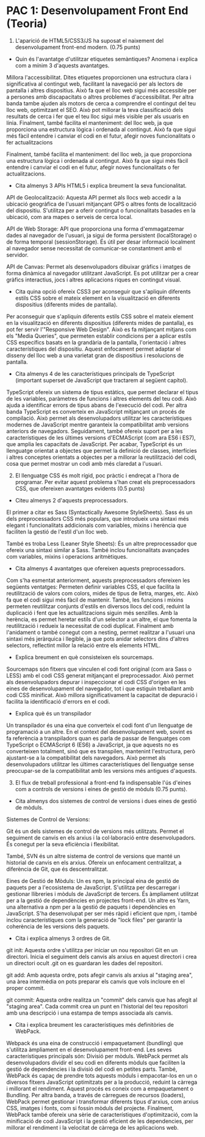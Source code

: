 
# PAC 1: Desenvolupament Front End (Teoria)

1.	L'aparició de HTML5/CSS3/JS ha suposat el naixement del desenvolupament front-end modern. (0.75 punts)
- Quin és l'avantatge d'utilitzar etiquetes semàntiques? Anomena i explica com a mínim 3 d'aquests avantatges.

Millora l'accessibilitat. Dites etiquetes  proporcionen una estructura clara i significativa al contingut web, facilitant la navegació per als lectors de pantalla i altres dispositius. Això fa que el lloc web sigui més accessible per a persones amb discapacitats o altres problemes d'accessibilitat. Per altra banda tambe ajuden als motors de cerca a comprendre el contingut del teu lloc web, optimitzant el SEO. Això pot millorar la teva classificació dels resultats de cerca i fer que el teu lloc sigui més visible per als usuaris en línia.
Finalment, també facilita el manteniment: del lloc web, ja que proporciona una estructura lògica i ordenada al contingut. Això fa que sigui més fàcil entendre i canviar el codi en el futur, afegir noves funcionalitats o fer actualitzacions

Finalment, també facilita el manteniment: del lloc web, ja que proporciona una estructura lògica i ordenada al contingut. Això fa que sigui més fàcil entendre i canviar el codi en el futur, afegir noves funcionalitats o fer actualitzacions.

- Cita almenys 3 APIs HTML5 i explica breument la seva funcionalitat.

API de Geolocalització: Aquesta API permet als llocs web accedir a la ubicació geogràfica de l'usuari mitjançant GPS o altres fonts de localització del dispositiu. S'utilitza per a oferir contingut o funcionalitats basades en la ubicació, com ara mapes o serveis de cerca local.

API de Web Storage:  API que proporciona una forma d'emmagatzemar dades al navegador de l'usuari, ja sigui de forma persistent (localStorage) o de forma temporal (sessionStorage). És útil per desar informació localment al navegador sense necessitat de comunicar-se constantment amb el servidor.

API de Canvas: Permet als desenvolupadors dibuixar gràfics i imatges de forma dinàmica al navegador utilitzant JavaScript. Es pot utilitzar per a crear gràfics interactius, jocs i altres aplicacions riques en contingut visual.

- Cita quina opció ofereix CSS3 per aconseguir que s'apliquin diferents estils CSS sobre el mateix element en la visualització en diferents dispositius (diferents mides de pantalla).

Per aconseguir que s'apliquin diferents estils CSS sobre el mateix element en la visualització en diferents dispositius (diferents mides de pantalla), es pot fer servir l'"Responsive Web Design". Això es fa mitjançant mitjans com els "Media Queries", que permeten establir condicions per a aplicar estils CSS específics basats en la grandària de la pantalla, l'orientació i altres característiques del dispositiu. Aquest enfocament permet adaptar el disseny del lloc web a una varietat gran de dispositius i resolucions de pantalla.

- Cita almenys 4 de les característiques principals de TypeScript (important superset de JavaScript que tractarem al següent capítol).

TypeScript ofereix un sistema de tipus estàtics, que permet declarar el tipus de les variables, paràmetres de funcions i altres elements del teu codi. Això ajuda a identificar errors de tipus abans de l'execució del codi.
Per altra banda TypeScript es converteix en JavaScript mitjançant un procés de compilació. Això permet als desenvolupadors utilitzar les característiques modernes de JavaScript mentre garanteix la compatibilitat amb versions anteriors de navegadors.
Seguidament, també ofereix suport per a les característiques de les últimes versions d'ECMAScript (com ara ES6 i ES7), que amplia les capacitats de JavaScript.
Per acabar, TypeScript és un llenguatge orientat a objectes que permet la definició de classes, interfícies i altres conceptes orientats a objectes per a millorar la reutilització del codi, cosa que permet mostrar un codi amb més claredat a l'usuari.


2. El llenguatge CSS és molt rígid, poc pràctic i endreçat a l'hora de programar. Per evitar aquest problema s'han creat els preprocessadors CSS, que ofereixen avantatges evidents (0.5 punts)

- Citeu almenys 2 d'aquests preprocessadors.

El primer a citar es Sass (Syntactically Awesome StyleSheets). Sass és un dels preprocessadors CSS més populars, que introdueix una sintaxi més elegant i funcionalitats addicionals com variables, mixins i herència que faciliten la gestió de l'estil d'un lloc web.

També es troba Less (Leaner Style Sheets): És un altre preprocessador que ofereix una sintaxi similar a Sass. També inclou funcionalitats avançades com variables, mixins i operacions aritmètiques.

- Cita almenys 4 avantatges que ofereixen aquests preprocessadors.

Com s'ha esmentat anteriorment, aquests preprocessadors ofereixen les següents ventatges:
Permeten definir variables CSS, el que facilita la reutilització de valors com colors, mides de tipus de lletra, marges, etc. Això fa que el codi sigui més fàcil de mantenir.
També, les funcions i mixins permeten reutilitzar conjunts d'estils en diversos llocs del codi, reduint la duplicació i fent que les actualitzacions siguin més senzilles.
Amb la herència, es permet heretar estils d'un selector a un altre, el que fomenta la reutilització i redueix la necessitat de codi duplicat.
Finalment amb l'anidament o també conegut com a nesting, permet realitzar a l'usuari una sintaxi més jeràrquica i llegible, ja que pots anidar selectors dins d'altres selectors, reflectint millor la relació entre els elements HTML.

- Explica breument en què consisteixen els sourcemaps.

Sourcemaps són fitxers que vinculen el codi font original (com ara Sass o LESS) amb el codi CSS generat mitjançant el preprocessador. Això permet als desenvolupadors depurar i inspeccionar el codi CSS d'origen en les eines de desenvolupament del navegador, tot i que estiguin treballant amb codi CSS minificat. Això millora significativament la capacitat de depuració i facilita la identificació d'errors en el codi.

- Explica què és un transpilador

Un transpilador és una eina que converteix el codi font d'un llenguatge de programació a un altre. En el context del desenvolupament web, sovint es fa referència a transpiladors quan es parla de passar de llenguatges com TypeScript o ECMAScript 6 (ES6) a JavaScript, ja que aquests no es converteixen totalment, sinó que es transpilen, mantenint l'estructura, però ajustant-se a la compatibilitat dels navegadors. Això permet als desenvolupadors utilitzar les últimes característiques del llenguatge sense preocupar-se de la compatibilitat amb les versions més antigues d'aquests.

3. El flux de treball professional a front-end fa indispensable l'ús d'eines com a controls de versions i eines de gestió de mòduls (0.75 punts).

- Cita almenys dos sistemes de control de versions i dues eines de gestió de mòduls.

Sistemes de Control de Versions:

Git és un dels sistemes de control de versions més utilitzats. Permet el seguiment de canvis en els arxius i la col·laboració entre desenvolupadors. És conegut per la seva eficiència i flexibilitat.

També,  SVN és un altre sistema de control de versions que manté un historial de canvis en els arxius. Ofereix un enfocament centralitzat, a diferència de Git, que és descentralitzat.

Eines de Gestió de Mòduls:
Un es npm, la principal eina de gestió de paquets per a l'ecosistema de JavaScript. S'utilitza per descarregar i gestionar llibreries i mòduls de JavaScript de tercers. És àmpliament utilitzat per a la gestió de dependències en projectes front-end.
Un altre es Yarn, una alternativa a npm per a la gestió de paquets i dependències en JavaScript. S'ha desenvolupat per ser més ràpid i eficient que npm, i també inclou característiques com la generació de "lock files" per garantir la coherència de les versions dels paquets.

- Cita i explica almenys 3 ordres de Git.

git init: Aquesta ordre s'utilitza per iniciar un nou repositori Git en un directori. Inicia el seguiment dels canvis als arxius en aquest directori i crea un directori ocult .git on es guardaran les dades del repositori.

git add: Amb aquesta ordre, pots afegir canvis als arxius al "staging area", una àrea intermèdia on pots preparar els canvis que vols incloure en el proper commit.

git commit: Aquesta ordre realitza un "commit" dels canvis que has afegit al "staging area". Cada commit crea un punt en l'historial del teu repositori amb una descripció i una estampa de temps associada als canvis.

- Cita i explica breument les característiques més definitòries de WebPack.

Webpack és una eina de construcció i empaquetament (bundling) que s'utilitza àmpliament en el desenvolupament front-end. Les seves característiques principals són:
Divisió per mòduls. WebPack permet als desenvolupadors dividir el seu codi en diferents mòduls que faciliten la gestió de dependencies i la divisió del codi en petites parts.
També, WebPack és capaç de prendre tots aquests mòduls i empacotar-los en un o diversos fitxers JavaScript optimitzats per a la producció, reduint la càrrega i millorant el rendiment. Aquest procés es coneix com a empaquetament o Bundling.
Per altra banda, a través de  càrregues de recursos (loaders), WebPack permet gestionar i transformar diferents tipus d'arxius, com arxius CSS, imatges i fonts, com si fossin mòduls del projecte.
Finalment, WebPack també ofereix una sèrie de característiques d'optimització, com la minificació de codi JavaScript i la gestió eficient de les dependencies, per millorar el rendiment i la velocitat de càrrega de les aplicacions web.

